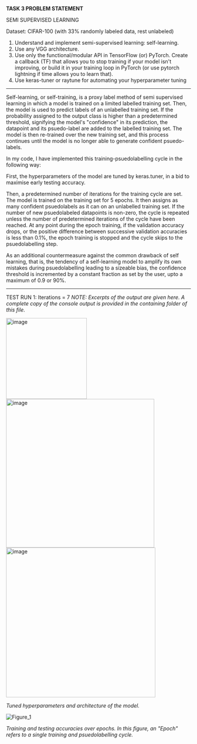**TASK 3 PROBLEM STATEMENT**

SEMI SUPERVISED LEARNING

Dataset: CIFAR-100 (with 33% randomly labeled data, rest unlabeled)

1. Understand and implement semi-supervised learning: self-learning.
2. Use any VGG architecture.
3. Use only the functional/modular API in TensorFlow (or) PyTorch. Create a callback (TF) that allows you to stop training 
   if your model isn't improving, or build it in your training loop in PyTorch (or use pytorch lightning if time allows you 
   to learn that).
4. Use keras-tuner or raytune for automating your hyperparameter tuning

-----------------------------------------------------------------------------------------------------------------------

Self-learning, or self-training, is a proxy label method of semi supervised learning in which a model is trained on a limited labelled training set. Then, the model is used to predict labels of an unlabelled training set. If the probability assigned to the output class is higher than a predetermined threshold, signifying the model's "confidence" in its prediction, the datapoint and its psuedo-label are added to the labelled training set. The model is then re-trained over the new training set, and this process continues until the model is no longer able to generate confident psuedo-labels.

In my code, I have implemented this training-psuedolabelling cycle in the following way:

First, the hyperparameters of the model are tuned by keras.tuner, in a bid to maximise early testing accuracy.

Then, a predetermined number of iterations for the training cycle are set. The model is trained on the training set for 5 epochs. It then assigns as many confident psuedolabels as it can on an unlabelled training set. If the number of new psuedolabeled datapoints is non-zero, the cycle is repeated unless the number of predetermined iterations of the cycle have been reached. At any point during the epoch training, if the validation accuracy drops, or the positive difference between successive validation accuracies is less than 0.1%, the epoch training is stopped and the cycle skips to the psuedolabelling step.

As an additional countermeasure against the common drawback of self learning, that is, the tendency of a self-learning model to amplify its own mistakes during psuedolabelling leading to a sizeable bias, the confidence threshold is incremented by a constant fraction as set by the user, upto a maximum of 0.9 or 90%.

-----------------------------------------------------------------------------------------------------------------------

TEST RUN 1: Iterations = 7
_NOTE: Excerpts of the output are given here. A complete copy of the console output is provided in the containing folder of this file._

<img width="220" alt="image" src="https://user-images.githubusercontent.com/62715046/223140202-edc68aab-1b88-4839-a5b2-9bbcf5315127.png">

<img width="404" alt="image" src="https://user-images.githubusercontent.com/62715046/223140274-bdd23ac0-295b-4610-97d5-520fee886a77.png">
<img width="407" alt="image" src="https://user-images.githubusercontent.com/62715046/223140385-6f3e81f1-b105-40e5-b6ba-98838fca1107.png">

_Tuned hyperparameters and architecture of the model._


![Figure_1](https://user-images.githubusercontent.com/62715046/223141086-b1494cdb-beda-485e-a1b5-8ba0d16e423c.png)

_Training and testing accuracies over epochs. In this figure, an "Epoch" refers to a single training and psuedolabelling cycle._


